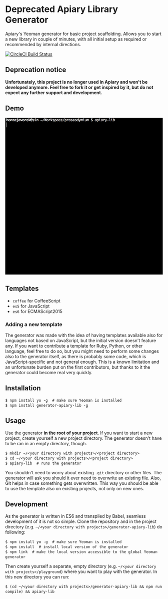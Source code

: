 # Deprecated Apiary Library Generator

Apiary's Yeoman generator for basic project scaffolding. Allows you to start
a new library in couple of minutes, with all initial setup as required or
recommended by internal directions.

[![CircleCI Build Status](https://circleci.com/gh/apiaryio/generator-apiary-lib.svg?style=shield)](https://circleci.com/gh/apiaryio/generator-apiary-lib)

## Deprecation notice

**Unfortunately, this project is no longer used in Apiary and won't be developed
anymore. Feel free to fork it or get inspired by it, but do not expect any
further support and development.**

## Demo

![Demo](https://github.com/apiaryio/generator-apiary-lib/blob/master/assets/demo.gif?raw=true)

## Templates

- `coffee` for CoffeeScript
- `es5` for JavaScript
- `es6` for ECMAScript2015

### Adding a new template

The generator was made with the idea of having templates available also for
languages not based on JavaScript, but the initial version doesn't feature any.
If you want to contribute a template for Ruby, Python, or other language, feel
free to do so, but you might need to perform some changes also to the generator
itself, as there is probably some code, which is JavaScript-specific and not
general enough. This is a known limitation and an unfortunate burden put on
the first contributors, but thanks to it the generator could become real very
quickly.

## Installation

```shell
$ npm install yo -g  # make sure Yeoman is installed
$ npm install generator-apiary-lib -g
```

## Usage

Use the generator **in the root of your project**. If you want to start a new
project, create yourself a new project directory. The generator doesn't have
to be ran in an empty directory, though.

```shell
$ mkdir ~/<your directory with projects>/<project directory>
$ cd ~/<your directory with projects>/<project directory>
$ apiary-lib  # runs the generator
```

You shouldn't need to worry about existing `.git` directory or other files.
The generator will ask you should it ever need to overwrite an existing file.
Also, Git helps in case something gets overwritten. This way you should be able
to use the template also on existing projects, not only on new ones.

## Development

As the generator is written in ES6 and transpiled by Babel, seamless
development of it is not so simple. Clone the repository and in the
project directory (e.g. `~/<your directory with projects>/generator-apiary-lib`)
do following:

```shell
$ npm install yo -g  # make sure Yeoman is installed
$ npm install  # install local version of the generator
$ npm link  # make the local version accessible to the global Yeoman generator
```

Then create yourself a separate, empty directory (e.g.
`~/<your directory with projects>/playground`) where you want to play with
the generator. In this new directory you can run:

```shell
$ (cd ~/<your directory with projects>/generator-apiary-lib && npm run compile) && apiary-lib
```
